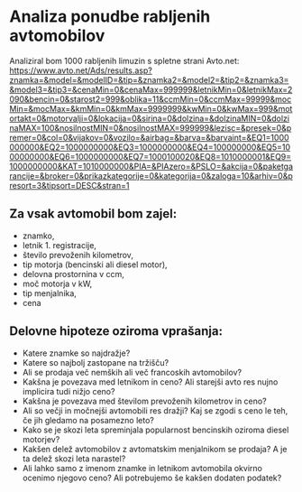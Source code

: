 # Analiza ponudbe rabljenih avtomobilov

Analiziral bom 1000 rabljenih limuzin s spletne strani Avto.net:
https://www.avto.net/Ads/results.asp?znamka=&model=&modelID=&tip=&znamka2=&model2=&tip2=&znamka3=&model3=&tip3=&cenaMin=0&cenaMax=999999&letnikMin=0&letnikMax=2090&bencin=0&starost2=999&oblika=11&ccmMin=0&ccmMax=99999&mocMin=&mocMax=&kmMin=0&kmMax=9999999&kwMin=0&kwMax=999&motortakt=0&motorvalji=0&lokacija=0&sirina=0&dolzina=&dolzinaMIN=0&dolzinaMAX=100&nosilnostMIN=0&nosilnostMAX=999999&lezisc=&presek=0&premer=0&col=0&vijakov=0&vozilo=&airbag=&barva=&barvaint=&EQ1=1000000000&EQ2=1000000000&EQ3=1000000000&EQ4=100000000&EQ5=1000000000&EQ6=1000000000&EQ7=1000100020&EQ8=1010000001&EQ9=1000000000&KAT=1010000000&PIA=&PIAzero=&PSLO=&akcija=0&paketgarancije=&broker=0&prikazkategorije=0&kategorija=0&zaloga=10&arhiv=0&presort=3&tipsort=DESC&stran=1

## Za vsak avtomobil bom zajel:
  * znamko,
  * letnik 1. registracije,
  * število prevoženih kilometrov,
  * tip motorja (bencinski ali diesel motor),
  * delovna prostornina v ccm,
  * moč motorja v kW,
  * tip menjalnika,
  * cena

## Delovne hipoteze oziroma vprašanja:
  * Katere znamke so najdražje?
  * Katere so najbolj zastopane na tržišču?
  * Ali se prodaja več nemških ali več francoskih avtomobilov? 
  * Kakšna je povezava med letnikom in ceno? Ali starejši avto res nujno implicira tudi nižjo ceno?
  * Kakšna je povezava med številom prevoženih kilometrov in ceno?
  * Ali so večji in močnejši avtomobili res dražji? Kaj se zgodi s ceno le teh, če jih gledamo na posamezno leto?
  * Kako se je skozi leta spreminjala popularnost bencinskih oziroma diesel motorjev?
  * Kakšen delež avtomobilov z avtomatskim menjalnikom se prodaja? A je ta delež skozi leta narastel?
  * Ali lahko samo z imenom znamke in letnikom avtomobila okvirno ocenimo njegovo ceno? Ali potrebujemo še kakšen dodaten podatek?
